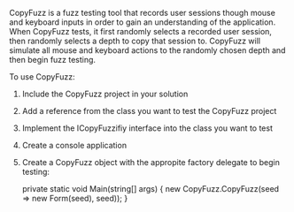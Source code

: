 
CopyFuzz is a fuzz testing tool that records user sessions though 
mouse and keyboard inputs in order to gain an understanding of the 
application.  When CopyFuzz tests, it first randomly selects a 
recorded user session, then randomly selects a depth to copy that
session to.  CopyFuzz will simulate all mouse and keyboard actions
to the randomly chosen depth and then begin fuzz testing.

To use CopyFuzz:

1. Include the CopyFuzz project in your solution
2. Add a reference from the class you want to test the CopyFuzz project
3. Implement the ICopyFuzzifiy interface into the class you want to test
4. Create a console application
5. Create a CopyFuzz object with the appropite factory delegate to begin testing:

	private static void Main(string[] args)
    {
        new CopyFuzz.CopyFuzz(seed => new Form(seed), seed));
    }
